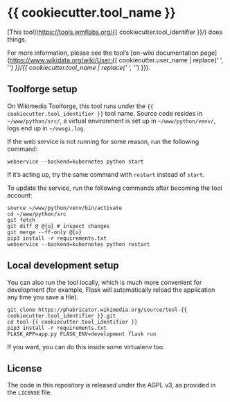 # {{ cookiecutter.tool_name }}

[This tool](https://tools.wmflabs.org/{{ cookiecutter.tool_identifier }}/) does things.

For more information,
please see the tool’s [on-wiki documentation page](https://www.wikidata.org/wiki/User:{{ cookiecutter.user_name | replace(' ', '_') }}/{{ cookiecutter.tool_name | replace(' ', '_') }}).

## Toolforge setup

On Wikimedia Toolforge, this tool runs under the `{{ cookiecutter.tool_identifier }}` tool name.
Source code resides in `~/www/python/src/`,
a virtual environment is set up in `~/www/python/venv/`,
logs end up in `~/uwsgi.log`.

If the web service is not running for some reason, run the following command:
```
webservice --backend=kubernetes python start
```
If it’s acting up, try the same command with `restart` instead of `start`.

To update the service, run the following commands after becoming the tool account:
```
source ~/www/python/venv/bin/activate
cd ~/www/python/src
git fetch
git diff @ @{u} # inspect changes
git merge --ff-only @{u}
pip3 install -r requirements.txt
webservice --backend=kubernetes python restart
```

## Local development setup

You can also run the tool locally, which is much more convenient for development
(for example, Flask will automatically reload the application any time you save a file).

```
git clone https://phabricator.wikimedia.org/source/tool-{{ cookiecutter.tool_identifier }}.git
cd tool-{{ cookiecutter.tool_identifier }}
pip3 install -r requirements.txt
FLASK_APP=app.py FLASK_ENV=development flask run
```

If you want, you can do this inside some virtualenv too.

## License

The code in this repository is released under the AGPL v3, as provided in the `LICENSE` file.

